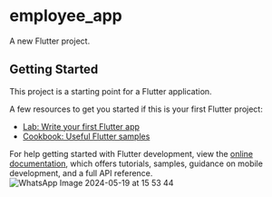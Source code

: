 # employee_app

A new Flutter project.

## Getting Started

This project is a starting point for a Flutter application.

A few resources to get you started if this is your first Flutter project:

- [Lab: Write your first Flutter app](https://docs.flutter.dev/get-started/codelab)
- [Cookbook: Useful Flutter samples](https://docs.flutter.dev/cookbook)

For help getting started with Flutter development, view the
[online documentation](https://docs.flutter.dev/), which offers tutorials,
samples, guidance on mobile development, and a full API reference.
![WhatsApp Image 2024-05-19 at 15 53 44](https://github.com/stellarboymihir/employee_app/assets/83822717/ed903a35-83aa-4ba6-8afe-72a93610d7d2)

